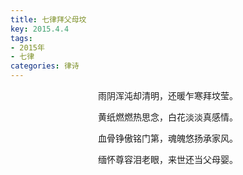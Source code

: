 ```yaml
---
title: 七律拜父母坟
key: 2015.4.4
tags: 
- 2015年 
- 七律
categories: 律诗
---
```


<p align="center">雨阴浑沌却清明，还暖乍寒拜坟莹。
</p>
<p align="center">黄纸燃燃热思念，白花淡淡真感情。
</p>
<p align="center">血骨铮傲铭门第，魂魄悠扬承家风。
</p>
<p align="center">缅怀尊容泪老眼，来世还当父母婴。
</p>
